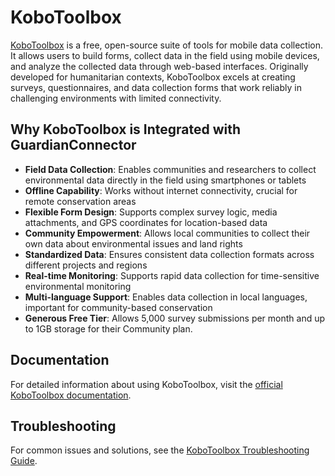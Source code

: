 # KoboToolbox

[KoboToolbox](https://www.kobotoolbox.org/) is a free, open-source suite of tools for mobile data collection. It allows users to build forms, collect data in the field using mobile devices, and analyze the collected data through web-based interfaces. Originally developed for humanitarian contexts, KoboToolbox excels at creating surveys, questionnaires, and data collection forms that work reliably in challenging environments with limited connectivity.

## Why KoboToolbox is Integrated with GuardianConnector

- **Field Data Collection**: Enables communities and researchers to collect environmental data directly in the field using smartphones or tablets
- **Offline Capability**: Works without internet connectivity, crucial for remote conservation areas
- **Flexible Form Design**: Supports complex survey logic, media attachments, and GPS coordinates for location-based data
- **Community Empowerment**: Allows local communities to collect their own data about environmental issues and land rights
- **Standardized Data**: Ensures consistent data collection formats across different projects and regions
- **Real-time Monitoring**: Supports rapid data collection for time-sensitive environmental monitoring
- **Multi-language Support**: Enables data collection in local languages, important for community-based conservation
- **Generous Free Tier**: Allows 5,000 survey submissions per month and up to 1GB storage for their Community plan.

## Documentation

For detailed information about using KoboToolbox, visit the [official KoboToolbox documentation](https://support.kobotoolbox.org/).

## Troubleshooting

For common issues and solutions, see the [KoboToolbox Troubleshooting Guide](./troubleshoot.md).
